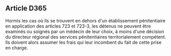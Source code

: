 Article D365
----
Hormis les cas où ils se trouvent en dehors d'un établissement pénitentiaire en
application des articles 723 et 723-3, les détenus ne peuvent être examinés ou
soignés par un médecin de leur choix, à moins d'une décision du directeur
régional des services pénitentiaires territorialement compétent. Ils doivent
alors assumer les frais qui leur incombent du fait de cette prise en charge.

